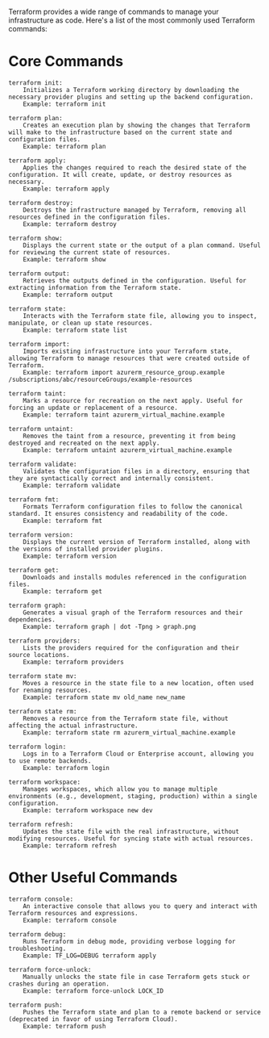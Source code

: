 Terraform provides a wide range of commands to manage your infrastructure as code. Here's a list of the most commonly used Terraform commands:

# Core Commands

    terraform init:
        Initializes a Terraform working directory by downloading the necessary provider plugins and setting up the backend configuration.
        Example: terraform init

    terraform plan:
        Creates an execution plan by showing the changes that Terraform will make to the infrastructure based on the current state and configuration files.
        Example: terraform plan

    terraform apply:
        Applies the changes required to reach the desired state of the configuration. It will create, update, or destroy resources as necessary.
        Example: terraform apply

    terraform destroy:
        Destroys the infrastructure managed by Terraform, removing all resources defined in the configuration files.
        Example: terraform destroy

    terraform show:
        Displays the current state or the output of a plan command. Useful for reviewing the current state of resources.
        Example: terraform show

    terraform output:
        Retrieves the outputs defined in the configuration. Useful for extracting information from the Terraform state.
        Example: terraform output

    terraform state:
        Interacts with the Terraform state file, allowing you to inspect, manipulate, or clean up state resources.
        Example: terraform state list

    terraform import:
        Imports existing infrastructure into your Terraform state, allowing Terraform to manage resources that were created outside of Terraform.
        Example: terraform import azurerm_resource_group.example /subscriptions/abc/resourceGroups/example-resources

    terraform taint:
        Marks a resource for recreation on the next apply. Useful for forcing an update or replacement of a resource.
        Example: terraform taint azurerm_virtual_machine.example

    terraform untaint:
        Removes the taint from a resource, preventing it from being destroyed and recreated on the next apply.
        Example: terraform untaint azurerm_virtual_machine.example

    terraform validate:
        Validates the configuration files in a directory, ensuring that they are syntactically correct and internally consistent.
        Example: terraform validate

    terraform fmt:
        Formats Terraform configuration files to follow the canonical standard. It ensures consistency and readability of the code.
        Example: terraform fmt

    terraform version:
        Displays the current version of Terraform installed, along with the versions of installed provider plugins.
        Example: terraform version

    terraform get:
        Downloads and installs modules referenced in the configuration files.
        Example: terraform get

    terraform graph:
        Generates a visual graph of the Terraform resources and their dependencies.
        Example: terraform graph | dot -Tpng > graph.png

    terraform providers:
        Lists the providers required for the configuration and their source locations.
        Example: terraform providers

    terraform state mv:
        Moves a resource in the state file to a new location, often used for renaming resources.
        Example: terraform state mv old_name new_name

    terraform state rm:
        Removes a resource from the Terraform state file, without affecting the actual infrastructure.
        Example: terraform state rm azurerm_virtual_machine.example

    terraform login:
        Logs in to a Terraform Cloud or Enterprise account, allowing you to use remote backends.
        Example: terraform login

    terraform workspace:
        Manages workspaces, which allow you to manage multiple environments (e.g., development, staging, production) within a single configuration.
        Example: terraform workspace new dev

    terraform refresh:
        Updates the state file with the real infrastructure, without modifying resources. Useful for syncing state with actual resources.
        Example: terraform refresh

# Other Useful Commands

    terraform console:
        An interactive console that allows you to query and interact with Terraform resources and expressions.
        Example: terraform console

    terraform debug:
        Runs Terraform in debug mode, providing verbose logging for troubleshooting.
        Example: TF_LOG=DEBUG terraform apply

    terraform force-unlock:
        Manually unlocks the state file in case Terraform gets stuck or crashes during an operation.
        Example: terraform force-unlock LOCK_ID

    terraform push:
        Pushes the Terraform state and plan to a remote backend or service (deprecated in favor of using Terraform Cloud).
        Example: terraform push
